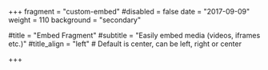 +++
fragment = "custom-embed"
#disabled = false
date = "2017-09-09"
weight = 110
background = "secondary"

#title = "Embed Fragment"
#subtitle = "Easily embed media (videos, iframes etc.)"
#title_align = "left" # Default is center, can be left, right or center


+++